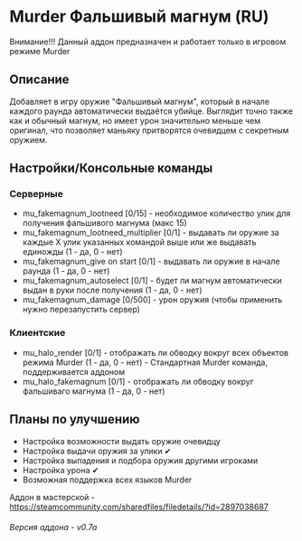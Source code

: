 # Murder Фальшивый магнум (RU)
Внимание!!! Данный аддон предназначен и работает только в игровом режиме Murder

## Описание
Добавляет в игру оружие "Фальшивый магнум", который в начале каждого раунда автоматически выдаётся убийце. Выглядит точно также как и обычный магнум, но имеет урон значительно меньше чем оригинал, что позволяет маньяку притворятся очевидцем с секретным оружием.

## Настройки/Консольные команды
### Серверные
 * mu_fakemagnum_lootneed [0/15] - необходимое количество улик для получения фальшивого магнума (макс 15)
 * mu_fakemagnum_lootneed_multiplier [0/1] - выдавать ли оружие за каждые X улик указанных командой выше или же выдавать единожды (1 - да, 0 - нет)
 * mu_fakemagnum_give on start [0/1] - выдавать ли оружие в начале раунда (1 - да, 0 - нет)
 * mu_fakemagnum_autoselect [0/1] - будет ли магнум автоматически выдан в руки после получения (1 - да, 0 - нет)
 * mu_fakemagnum_damage [0/500] - урон оружия (чтобы применить нужно перезапустить сервер)
### Клиентские
 * mu_halo_render [0/1] - отображать ли обводку вокруг всех объектов режима Murder (1 - да, 0 - нет) - Стандартная Murder команда, поддерживается аддоном
 * mu_halo_fakemagnum [0/1] - отображать ли обводку вокруг фальшиваго магнума  (1 - да, 0 - нет)

## Планы по улучшению
 * Настройка возможности выдать оружие очевидцу
 * Настройка выдачи оружия за улики ✔
 * Настройка выпадения и подбора оружия другими игроками
 * Настройка урона ✔
 * Возможная поддержка всех языков Murder

Аддон в мастерской - https://steamcommunity.com/sharedfiles/filedetails/?id=2897038687

###### Версия аддона - v0.7a
